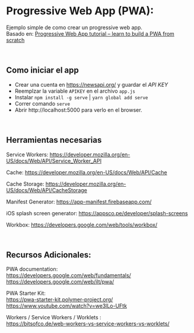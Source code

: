 # Progressive Web App (PWA):

Ejemplo simple de como crear un progressive web app. <br>
Basado en: [Progressive Web App tutorial – learn to build a PWA from scratch](https://www.youtube.com/watch?v=gcx-3qi7t7c)

<br>

## Como iniciar el app

- Crear una cuenta en https://newsapi.org/ y guardar el _API KEY_
- Reemplzar la variable `APIKEY` en el archivo `app.js`
- Instalar `npm install -g serve` | `yarn global add serve`
- Correr comando `serve`
- Abrir http://localhost:5000 para verlo en el browser.

<br>

## Herramientas necesarias

Service Workers: https://developer.mozilla.org/en-US/docs/Web/API/Service_Worker_API

Cache: https://developer.mozilla.org/en-US/docs/Web/API/Cache

Cache Storage: https://developer.mozilla.org/en-US/docs/Web/API/CacheStorage

Manifest Generator: https://app-manifest.firebaseapp.com/

iOS splash screen generator: https://appsco.pe/developer/splash-screens

Workbox: https://developers.google.com/web/tools/workbox/

<br>

## Recursos Adicionales:

PWA documentation: <br>
https://developers.google.com/web/fundamentals/ <br>
https://developers.google.com/web/ilt/pwa/

PWA Starter Kit: <br>
https://pwa-starter-kit.polymer-project.org/ <br>
https://www.youtube.com/watch?v=we3lLo-UFtk

Workers / Service Workers / Worklets :<br>
https://bitsofco.de/web-workers-vs-service-workers-vs-worklets/
